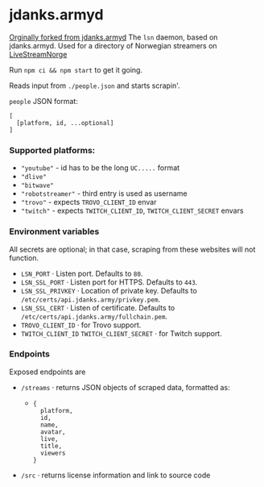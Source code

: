 # jdanks.armyd
[Orginally forked from jdanks.armyd](https://github.com/jdanks-army/jdanks.armyd)
The `lsn` daemon, based on jdanks.armyd.
Used for a directory of Norwegian streamers on [LiveStreamNorge](https://livestreamnorge.no)

Run `npm ci && npm start` to get it going.


Reads input from `./people.json` and starts scrapin'.

`people` JSON format:
```
[
  [platform, id, ...optional]
]
```

### Supported platforms:
 - `"youtube"` - id has to be the long `UC.....` format
 - `"dlive"`
 - `"bitwave"`
 - `"robotstreamer"` - third entry is used as username
 - `"trovo"` - expects `TROVO_CLIENT_ID` envar
 - `"twitch"` - expects `TWITCH_CLIENT_ID`, `TWITCH_CLIENT_SECRET` envars

### Environment variables
All secrets are optional; in that case, scraping from these 
websites will not function.

- `LSN_PORT` · Listen port. Defaults to `80`.
- `LSN_SSL_PORT` · Listen port for HTTPS. Defaults to `443`.
- `LSN_SSL_PRIVKEY` · Location of private key. Defaults to `/etc/certs/api.jdanks.army/privkey.pem`.
- `LSN_SSL_CERT` · Listen of certificate. Defaults to `/etc/certs/api.jdanks.army/fullchain.pem`.
 - `TROVO_CLIENT_ID` · for Trovo support.
 - `TWITCH_CLIENT_ID` `TWITCH_CLIENT_SECRET` · for Twitch support.


### Endpoints
Exposed endpoints are 
 - `/streams` · returns JSON objects of scraped data, formatted as:
      - ```
        {
          platform,
          id,
          name,
          avatar,
          live,
          title,
          viewers
        }
        ```
 - `/src` · returns license information and link to source code
